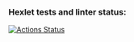 ### Hexlet tests and linter status:
[![Actions Status](https://github.com/TatyanaYus/python-project-lvl1/workflows/hexlet-check/badge.svg)](https://github.com/TatyanaYus/python-project-lvl1/actions)